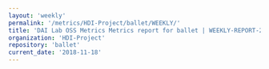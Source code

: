 ```yaml
---
layout: 'weekly'
permalink: '/metrics/HDI-Project/ballet/WEEKLY/'
title: 'DAI Lab OSS Metrics Metrics report for ballet | WEEKLY-REPORT-2018-11-18'
organization: 'HDI-Project'
repository: 'ballet'
current_date: '2018-11-18'
---
```

